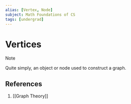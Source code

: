 ```yaml
---
alias: [Vertex, Node]
subject: Math Foundations of CS
tags: [undergrad]
---
```

# Vertices

> [!note]
> Quite simply, an object or node used to construct a graph.

## References
1. [[Graph Theory]]